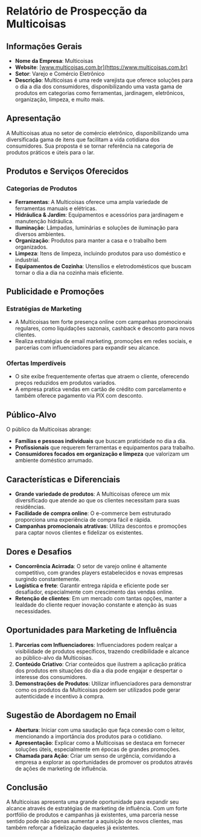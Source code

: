 # Relatório de Prospecção da Multicoisas

## Informações Gerais

- **Nome da Empresa**: Multicoisas
- **Website**: [www.multicoisas.com.br](https://www.multicoisas.com.br)
- **Setor**: Varejo e Comércio Eletrônico
- **Descrição**: Multicoisas é uma rede varejista que oferece soluções para o dia a dia dos consumidores, disponibilizando uma vasta gama de produtos em categorias como ferramentas, jardinagem, eletrônicos, organização, limpeza, e muito mais.

## Apresentação

A Multicoisas atua no setor de comércio eletrônico, disponibilizando uma diversificada gama de itens que facilitam a vida cotidiana dos consumidores. Sua proposta é se tornar referência na categoria de produtos práticos e úteis para o lar.

## Produtos e Serviços Oferecidos

### Categorias de Produtos
- **Ferramentas**: A Multicoisas oferece uma ampla variedade de ferramentas manuais e elétricas.
- **Hidráulica & Jardim**: Equipamentos e acessórios para jardinagem e manutenção hidráulica.
- **Iluminação**: Lâmpadas, luminárias e soluções de iluminação para diversos ambientes.
- **Organização**: Produtos para manter a casa e o trabalho bem organizados.
- **Limpeza**: Itens de limpeza, incluindo produtos para uso doméstico e industrial.
- **Equipamentos de Cozinha**: Utensílios e eletrodomésticos que buscam tornar o dia a dia na cozinha mais eficiente.
  
## Publicidade e Promoções

### Estratégias de Marketing
- A Multicoisas tem forte presença online com campanhas promocionais regulares, como liquidações sazonais, cashback e desconto para novos clientes.
- Realiza estratégias de email marketing, promoções em redes sociais, e parcerias com influenciadores para expandir seu alcance.

### Ofertas Imperdíveis
- O site exibe frequentemente ofertas que atraem o cliente, oferecendo preços reduzidos em produtos variados.
- A empresa pratica vendas em cartão de crédito com parcelamento e também oferece pagamento via PIX com desconto.

## Público-Alvo

O público da Multicoisas abrange:
- **Famílias e pessoas individuais** que buscam praticidade no dia a dia.
- **Profissionais** que requerem ferramentas e equipamentos para trabalho.
- **Consumidores focados em organização e limpeza** que valorizam um ambiente doméstico arrumado.
  
## Características e Diferenciais

- **Grande variedade de produtos**: A Multicoisas oferece um mix diversificado que atende ao que os clientes necessitam para suas residências.
- **Facilidade de compra online**: O e-commerce bem estruturado proporciona uma experiência de compra fácil e rápida.
- **Campanhas promocionais atrativas**: Utiliza descontos e promoções para captar novos clientes e fidelizar os existentes.

## Dores e Desafios

- **Concorrência Acirrada**: O setor de varejo online é altamente competitivo, com grandes players estabelecidos e novas empresas surgindo constantemente.
- **Logística e frete**: Garantir entrega rápida e eficiente pode ser desafiador, especialmente com crescimento das vendas online.
- **Retenção de clientes**: Em um mercado com tantas opções, manter a lealdade do cliente requer inovação constante e atenção às suas necessidades.

## Oportunidades para Marketing de Influência

1. **Parcerias com Influenciadores**: Influenciadores podem realçar a visibilidade de produtos específicos, trazendo credibilidade e alcance ao público-alvo da Multicoisas.
2. **Conteúdo Criativo**: Criar conteúdos que ilustrem a aplicação prática dos produtos em situações do dia a dia pode engajar e despertar o interesse dos consumidores.
3. **Demonstrações de Produtos**: Utilizar influenciadores para demonstrar como os produtos da Multicoisas podem ser utilizados pode gerar autenticidade e incentivo à compra.

## Sugestão de Abordagem no Email

- **Abertura**: Iniciar com uma saudação que faça conexão com o leitor, mencionando a importância dos produtos para o cotidiano.
- **Apresentação**: Explicar como a Multicoisas se destaca em fornecer soluções úteis, especialmente em épocas de grandes promoções.
- **Chamada para Ação**: Criar um senso de urgência, convidando a empresa a explorar as oportunidades de promover os produtos através de ações de marketing de influência.

## Conclusão

A Multicoisas apresenta uma grande oportunidade para expandir seu alcance através de estratégias de marketing de influência. Com um forte portfólio de produtos e campanhas já existentes, uma parceria nesse sentido pode não apenas aumentar a aquisição de novos clientes, mas também reforçar a fidelização daqueles já existentes.
